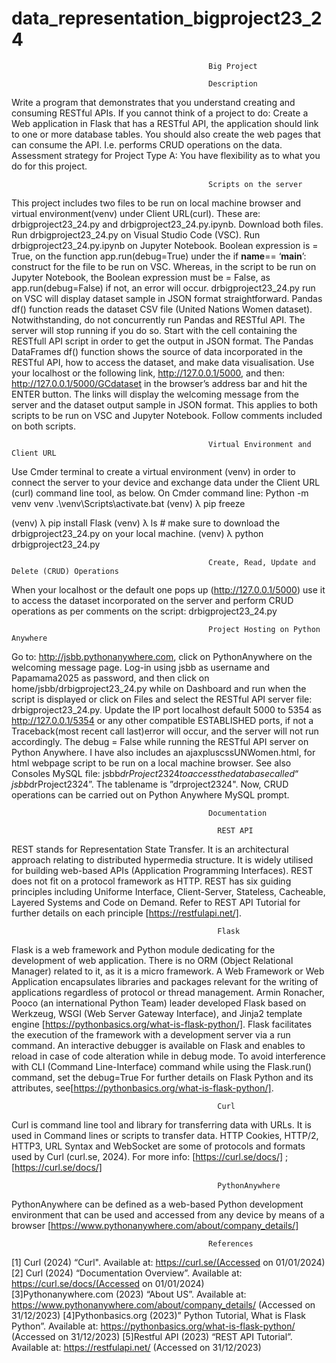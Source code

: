 # data_representation_bigproject23_24
                                                Big Project

                                                Description
Write a program that demonstrates that you understand creating and consuming RESTful APIs. If you cannot think of a project to do: Create a Web application in Flask that has a RESTful API, the application should link to one or more database tables. You should also create the web pages that can consume the API. I.e. performs CRUD operations on the data. Assessment strategy for Project Type A: You have flexibility as to what you do for this project. 

                                                Scripts on the server
This project includes two files to be run on local machine browser and virtual environment(venv) under Client URL(curl). These are: drbigproject23_24.py and drbigproject23_24.py.ipynb.   Download both files. Run drbigproject23_24.py on Visual Studio Code (VSC). Run drbigproject23_24.py.ipynb on Jupyter Notebook. Boolean expression is = True, on the function app.run(debug=True) under the if __name__== ‘__main__’: construct for the file to be run on VSC. Whereas, in the script to be run on Jupyter Notebook, the Boolean expression must be = False, as app.run(debug=False) if not, an error will occur. drbigproject23_24.py run on VSC will display dataset sample in JSON format straightforward.
Pandas df() function reads the dataset CSV file (United Nations Women dataset). Notwithstanding, do not concurrently run Pandas and RESTful API. The server will stop running if you do so. Start with the cell containing the RESTfull API script in order to get the output in JSON format. The Pandas DataFrames df() function shows the source of data incorporated in the RESTful API, how to access the dataset, and make data visualisation. Use your localhost or the following link, http://127.0.0.1/5000, and then: http://127.0.0.1/5000/GCdataset in the browser’s address bar and hit the ENTER button. The links will display the welcoming message from the server and the dataset output sample in JSON format. This applies to both scripts to be run on VSC and Jupyter Notebook.  Follow comments included on both scripts.
                                               
                                                Virtual Environment and Client URL
Use Cmder terminal to create a virtual environment (venv) in order to connect the server to your device and exchange data under the Client URL (curl) command line tool, as below. On Cmder command line: 
Python  -m venv venv
.\venv\Scripts\activate.bat
(venv) λ pip freeze

(venv) λ pip install Flask
(venv) λ ls # make sure to download the drbigproject23_24.py on your local machine.
(venv) λ python drbigproject23_24.py

                                                Create, Read, Update and Delete (CRUD) Operations
When your localhost or the default one pops up (http://127.0.0.1/5000) use it to access the dataset incorporated on the server and perform CRUD operations as per comments on the script: drbigproject23_24.py

                                                Project Hosting on Python Anywhere
Go to: http://jsbb.pythonanywhere.com, click on PythonAnywhere on the welcoming message page. Log-in using jsbb as username and Papamama2025 as password, and then click on home/jsbb/drbigproject23_24.py while on Dashboard and run when the script is displayed or click on Files and select the RESTful API server file: drbigproject23_24.py. Update the IP port localhost default 5000 to 5354 as http://127.0.0.1/5354 or any other compatible ESTABLISHED ports, if not a Traceback(most recent call last)error will occur, and the server will not run accordingly. The debug = False while running the RESTful API server on Python Anywhere. I have also includes an ajaxpluscssUNWomen.html, for html webpage script to be run on a local machine browser. See also Consoles MySQL file: jsbb$drProject2324 to access the database called “jsbb$drProject2324”. The tablename is ”drproject2324". Now, CRUD operations can be carried out on Python Anywhere MySQL prompt.

                                                Documentation
                                                  
                                                  REST API 
REST stands for Representation State Transfer. It is an architectural approach relating to distributed hypermedia structure. It is widely utilised for building web-based APIs (Application Programming Interfaces). REST does not fit on a protocol framework as HTTP. REST has six guiding principles including Uniforme Interface, Client-Server, Stateless, Cacheable, Layered Systems and Code on Demand. Refer to REST API Tutorial for further details on each principle [https://restfulapi.net/].
                                                  
                                                  
                                                  Flask
                                                  
Flask is a web framework and Python module dedicating for the development of web application. There is no ORM (Object Relational Manager) related to it, as it is a micro framework. A Web Framework or Web Application encapsulates libraries and packages relevant for the writing of applications regardless of protocol or thread management. Armin Ronacher, Pooco (an international Python Team) leader developed Flask based on Werkzeug, WSGI (Web Server Gateway Interface), and Jinja2 template engine [https://pythonbasics.org/what-is-flask-python/].
Flask facilitates the execution of the framework with a development server via a run command. An interactive debugger is available on Flask and enables to reload in case of code alteration while in debug mode. To avoid interference with CLI (Command Line-Interface) command while using the Flask.run() command, set the debug=True For further details on Flask Python and its attributes, see[https://pythonbasics.org/what-is-flask-python/]. 

                                                  Curl
                                                  
Curl is command line tool and library for transferring data with URLs. It is used in Command lines or scripts to transfer data. HTTP Cookies, HTTP/2, HTTP3, URL Syntax and WebSocket are some of protocols and formats used by Curl (curl.se, 2024). For more info: [https://curl.se/docs/] ; [https://curl.se/docs/]

                                                  PythonAnywhere
                                                  
PythonAnywhere can be defined as a web-based Python development environment that can be used and accessed from any device by means of a browser [https://www.pythonanywhere.com/about/company_details/]


                                                References
[1] Curl (2024) “Curl". Available at: https://curl.se/(Accessed on 01/01/2024)                                                 
[2] Curl (2024) “Documentation Overview”. Available at: https://curl.se/docs/(Accessed on 01/01/2024)                                                
[3]Pythonanywhere.com (2023) “About US”. Available at: https://www.pythonanywhere.com/about/company_details/ (Accessed on 31/12/2023)
[4]Pythonbasics.org (2023)” Python Tutorial, What is Flask Python”. Available at: https://pythonbasics.org/what-is-flask-python/ (Accessed on 31/12/2023)
[5]Restful API (2023) “REST API Tutorial”. Available at:  https://restfulapi.net/  (Accessed on 31/12/2023)



